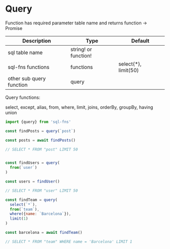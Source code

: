 # Query
Function has required parameter table name and returns function -> Promise

| Description              | Type                 | Default              |
|--------------------------|----------------------|----------------------|
| sql table name           | string! or function! |                      |
| sql-fns functions        | functions            | select(*), limit(50) |
| other sub query function | query                |                      |


Query functions:

select, except, alias, from, where, limit, joins, orderBy, groupBy, having
union


```js
import {query} from 'sql-fns'

const findPosts = query(`post`)

const posts = await findPosts()

// SELECT * FROM "post" LIMIT 50


const findUsers = query(
  from(`user`)
)

const users = findUser()

// SELECT * FROM "user" LIMIT 50

const findTeam = query(
  select(`*`),
  from(`team`),
  where({name: `Barcelona`}),
  limit(1)
)

const barcelona = await findTeam()

// SELECT * FROM "team" WHERE name = 'Barcelona' LIMIT 1
```
